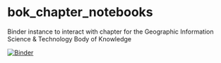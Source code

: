 # bok_chapter_notebooks
Binder instance to interact with chapter for the Geographic Information Science &amp; Technology Body of Knowledge

[![Binder](https://mybinder.org/badge_logo.svg)](https://mybinder.org/v2/gh/darribas/bok_chapter_notebooks/HEAD)
